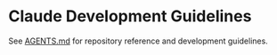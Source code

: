 # Claude Development Guidelines

See [AGENTS.md](AGENTS.md) for repository reference and development guidelines.